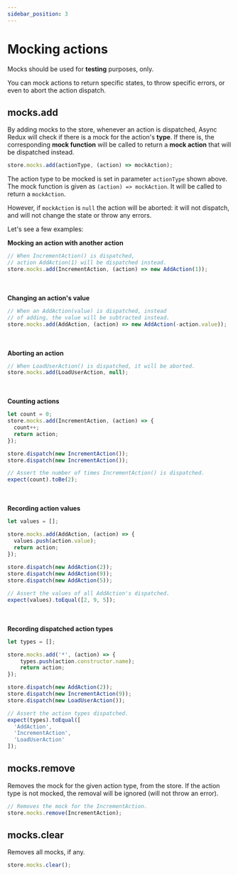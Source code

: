 ```yaml
---
sidebar_position: 3
---
```


# Mocking actions 

Mocks should be used for **testing** purposes, only.

You can mock actions to return specific states, to throw specific errors, 
or even to abort the action dispatch.

## mocks.add

By adding mocks to the store,
whenever an action is dispatched, 
Async Redux will check if there is a mock for the action's **type**.
If there is, the corresponding **mock function** will be called
to return a **mock action** that will be dispatched instead.

```ts
store.mocks.add(actionType, (action) => mockAction);
```

The action type to be mocked is set in parameter `actionType` shown above.
The mock function is given as `(action) => mockAction`. It will be called to return a `mockAction`.

However, if `mockAction` is `null` the action will be aborted:
it will not dispatch, and will not change the state or throw any errors.

Let's see a few examples:
                  
**Mocking an action with another action**

```ts
// When IncrementAction() is dispatched, 
// action AddAction(1) will be dispatched instead.
store.mocks.add(IncrementAction, (action) => new AddAction(1));
```  

<br></br>
**Changing an action's value**

```ts
// When an AddAction(value) is dispatched, instead  
// of adding, the value will be subtracted instead.
store.mocks.add(AddAction, (action) => new AddAction(-action.value));
```  

<br></br>
**Aborting an action**

```ts
// When LoadUserAction() is dispatched, it will be aborted.
store.mocks.add(LoadUserAction, null);
```  

<br></br>
**Counting actions**

```ts
let count = 0;
store.mocks.add(IncrementAction, (action) => {
  count++;
  return action;
});

store.dispatch(new IncrementAction());
store.dispatch(new IncrementAction());  

// Assert the number of times IncrementAction() is dispatched.
expect(count).toBe(2);
```  

<br></br>
**Recording action values**

```ts
let values = [];

store.mocks.add(AddAction, (action) => {
  values.push(action.value);
  return action;
});
                       
store.dispatch(new AddAction(2));
store.dispatch(new AddAction(9));
store.dispatch(new AddAction(5));

// Assert the values of all AddAction's dispatched.
expect(values).toEqual([2, 9, 5]);     
```

<br></br>
**Recording dispatched action types**

```ts
let types = [];

store.mocks.add('*', (action) => {
    types.push(action.constructor.name);
    return action;
});

store.dispatch(new AddAction(2));
store.dispatch(new IncrementAction(9));
store.dispatch(new LoadUserAction());

// Assert the action types dispatched.
expect(types).toEqual([
  'AddAction', 
  'IncrementAction', 
  'LoadUserAction'
]);
```

## mocks.remove

Removes the mock for the given action type, from the store.
If the action type is not mocked, the removal will be ignored (will not throw an error).

```ts 
// Removes the mock for the IncrementAction.
store.mocks.remove(IncrementAction);
```

## mocks.clear

Removes all mocks, if any.

```ts 
store.mocks.clear();
```   
